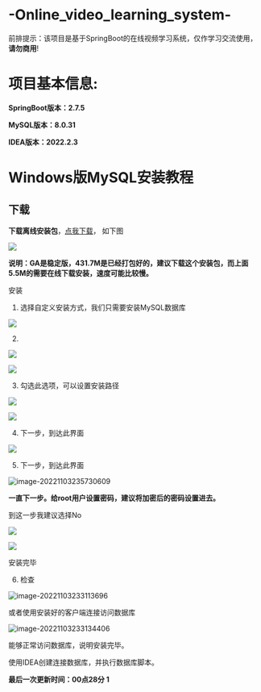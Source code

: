 # -Online_video_learning_system-

前排提示：该项目是基于SpringBoot的在线视频学习系统，仅作学习交流使用，**请勿商用**!

# 项目基本信息:

**SpringBoot版本：2.7.5**

**MySQL版本：8.0.31**

**IDEA版本：2022.2.3**

# Windows版MySQL安装教程

## 下载

**下载离线安装包**，[点我下载](https://dev.mysql.com/downloads/installer/)， 如下图

![](https://raw.githubusercontent.com/Keyle777/Image_storage_repository/main/img/202211050022346.png?token=AVTFN63KPKIP2HCSW5ORTCTDMU6K2)

**说明：GA是稳定版，431.7M是已经打包好的，建议下载这个安装包，而上面5.5M的需要在线下载安装，速度可能比较慢。**

安装

1. 选择自定义安装方式，我们只需要安装MySQL数据库

![](https://raw.githubusercontent.com/Keyle777/Image_storage_repository/main/img/202211050022343.png?token=AVTFN66LSYMTVIOA4PPK323DMU6KS)

2. 

![](https://raw.githubusercontent.com/Keyle777/Image_storage_repository/main/img/202211050022337.png?token=AVTFN62ZLC4E44T4GC4ZVTTDMU6KE)

![](https://raw.githubusercontent.com/Keyle777/Image_storage_repository/main/img/202211050022338.png?token=AVTFN6YFDWDSS5JDMMA7AQTDMU6KG)

3. 勾选此选项，可以设置安装路径

![](https://raw.githubusercontent.com/Keyle777/Image_storage_repository/main/img/202211050022339.png?token=AVTFN6YAYSEMR46BFKJU7QTDMU6KK)

![](https://raw.githubusercontent.com/Keyle777/Image_storage_repository/main/img/202211050022340.png?token=AVTFN6YJMEXVOAFTIVSQYQTDMU6KM)

4. 下一步，到达此界面

![](https://raw.githubusercontent.com/Keyle777/Image_storage_repository/main/img/202211050022341.png?token=AVTFN64I6E5B7S5MX4XVXMDDMU6KO)

5. 下一步，到达此界面

![image-20221103235730609](C:\Users\TMJIE5200\AppData\Roaming\Typora\typora-user-images\image-20221103235730609.png)

**一直下一步。给root用户设置密码，建议将加密后的密码设置进去。**

到这一步我建议选择No

![](https://raw.githubusercontent.com/Keyle777/Image_storage_repository/main/img/202211050022344.png?token=AVTFN6ZYCSJ7MK2LFKF6HHDDMU6KW)

![](https://raw.githubusercontent.com/Keyle777/Image_storage_repository/main/img/202211050022345.png?token=AVTFN65Q3LS7ALA2KAFTQDTDMU6KY)

安装完毕

6. 检查

![image-20221103233113696](https://raw.githubusercontent.com/Keyle777/Image_storage_repository/main/img/202211050025058.png?token=AVTFN62DAZLPO2ZHQPEWUNDDMU6TY)

或者使用安装好的客户端连接访问数据库

![image-20221103233134406](https://raw.githubusercontent.com/Keyle777/Image_storage_repository/main/img/202211050025064.png?token=AVTFN62AEDQ6S2CEACSKYRTDMU6UQ)

能够正常访问数据库，说明安装完毕。

使用IDEA创建连接数据库，并执行数据库脚本。



**最后一次更新时间：00点28分 1**
